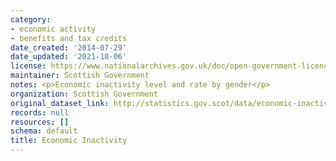 ```yaml
---
category:
- economic activity
- benefits and tax credits
date_created: '2014-07-29'
date_updated: '2021-10-06'
license: https://www.nationalarchives.gov.uk/doc/open-government-licence/version/3/
maintainer: Scottish Government
notes: <p>Economic inactivity level and rate by gender</p>
organization: Scottish Government
original_dataset_link: http://statistics.gov.scot/data/economic-inactivity
records: null
resources: []
schema: default
title: Economic Inactivity
---
```

